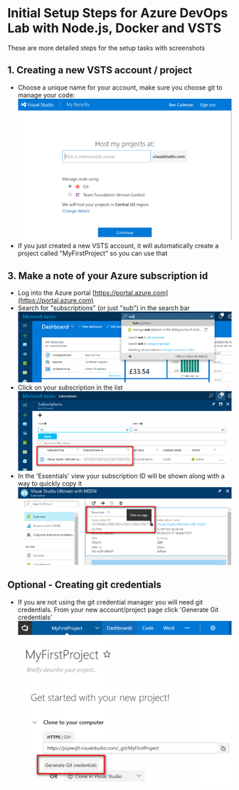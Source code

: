 # Initial Setup Steps for Azure DevOps Lab with Node.js, Docker and VSTS

These are more detailed steps for the setup tasks with screenshots

## 1. Creating a new VSTS account / project
 * Choose a unique name for your account, make sure you choose git to manage your code:  
 ![vsts1](imgs/vsts1.png)
 * If you just created a new VSTS account, it will automatically create a project called "MyFirstProject" 
so you can use that


## 3. Make a note of your Azure subscription id
 * Log into the Azure portal [https://portal.azure.com](https://portal.azure.com)
 * Search for "subscriptions" (or just "sub") in the search bar  
 ![az-sub1](imgs/az-sub1.png)
 * Click on your subscription in the list  
 ![az-sub2](imgs/az-sub2.png)
 * In the 'Essentials' view your subscription ID will be shown along with a way to quickly copy it  
 ![az-sub3](imgs/az-sub3.png)
 

## Optional - Creating git credentials
 * If you are not using the git credential manager you will need git credentials. From your new account/project page click 'Generate Git credentials'  
 ![vsts2](imgs/vsts2.png)

